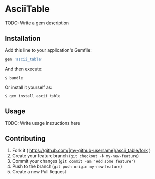 # AsciiTable

TODO: Write a gem description

## Installation

Add this line to your application's Gemfile:

```ruby
gem 'ascii_table'
```

And then execute:

    $ bundle

Or install it yourself as:

    $ gem install ascii_table

## Usage

TODO: Write usage instructions here

## Contributing

1. Fork it ( https://github.com/[my-github-username]/ascii_table/fork )
2. Create your feature branch (`git checkout -b my-new-feature`)
3. Commit your changes (`git commit -am 'Add some feature'`)
4. Push to the branch (`git push origin my-new-feature`)
5. Create a new Pull Request
